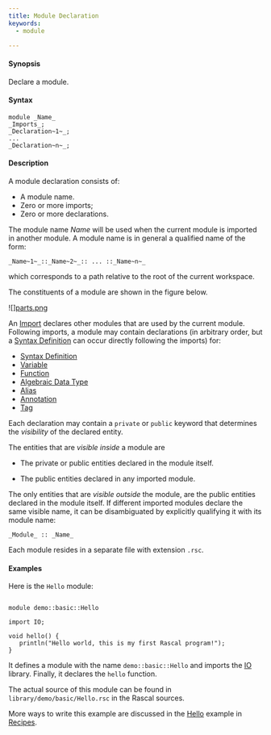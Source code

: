 ```yaml
---
title: Module Declaration
keywords:
  - module

---
```


#### Synopsis

Declare a module.

#### Syntax

```rascal
module _Name_
_Imports_;
_Declaration~1~_;
...
_Declaration~n~_;
```

#### Description

A module declaration consists of:

*  A module name.
*  Zero or more imports;
*  Zero or more declarations.


The module name _Name_ will be used when the current module is imported in another module. 
A module name is in general a qualified name of the form:
```rascal
_Name~1~_::_Name~2~_:: ... ::_Name~n~_
```
which corresponds to a path relative to the root of the current workspace.

The constituents of a module are shown in the figure below.

![][parts.png](/assets/Rascal/Declarations/Module/module-parts.png)


An [Import](../../../Rascal/Declarations/Import/) declares other modules that are used by the current module.
Following imports, a module may contain declarations (in arbitrary order, but a [Syntax Definition](../../../Rascal/Declarations/SyntaxDefinition/) can
occur directly following the imports) for:

*  [Syntax Definition](../../../Rascal/Declarations/SyntaxDefinition/)
*  [Variable](../../../Rascal/Declarations/Variable/)
*  [Function](../../../Rascal/Declarations/Function/)
*  [Algebraic Data Type](../../../Rascal/Declarations/AlgebraicDataType/)
*  [Alias](../../../Rascal/Declarations/Alias/)
*  [Annotation](../../../Rascal/Declarations/Annotation/)
*  [Tag](../../../Rascal/Declarations/Tag/)


Each declaration may contain a `private` or `public` keyword that determines 
the _visibility_ of the declared entity. 

The entities that are _visible inside_ a module are

*  The private or public entities declared in the module itself.

*  The public entities declared in any imported module.


The only entities that are _visible outside_ the module, are the public entities declared in the module itself. If different imported modules declare the same visible name, it can be disambiguated by explicitly qualifying it with its module name:

```rascal
_Module_ :: _Name_
```

Each module resides in a separate file with extension `.rsc`.

#### Examples

Here is the `Hello` module:


```rascal 

module demo::basic::Hello

import IO;

void hello() {
   println("Hello world, this is my first Rascal program!");
}

```

                
It defines a module with the name `demo::basic::Hello` and imports the [IO](../../../Library/IO.md/) library.
Finally, it declares the `hello` function.

The actual source of this module can be found in `library/demo/basic/Hello.rsc` in the Rascal sources.

More ways to write this example are discussed in the [Hello](../../../Recipes/Basic/Hello/) example in [Recipes](../../../Recipes/).


